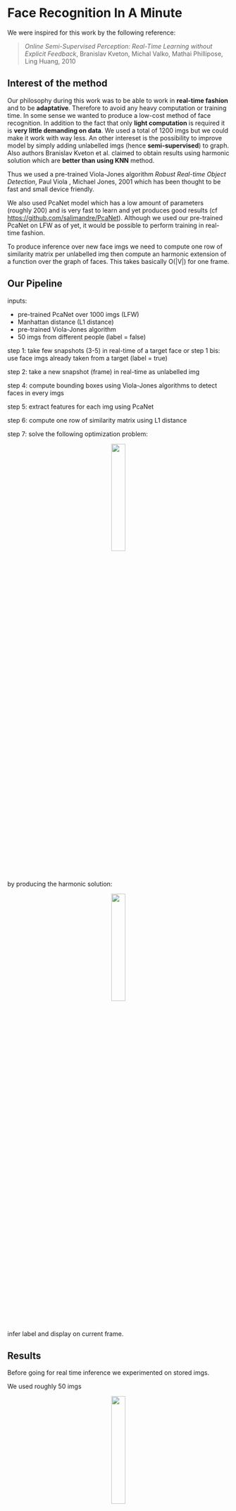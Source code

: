 # Face Recognition In A Minute

We were inspired for this work by the following reference:

> *Online Semi-Supervised Perception: Real-Time Learning without Explicit Feedback*, Branislav Kveton, Michal Valko, Mathai Phillipose, Ling Huang, 2010


## Interest of the method

Our philosophy during this work was to be able to work in **real-time fashion** and to be **adaptative**. Therefore to avoid any heavy computation or training time. In some sense we wanted to produce a low-cost method of face recognition. In addition to the fact that only **light computation** is required it is **very little demanding on data**. We used a total of 1200 imgs but we could make it work with way less. An other intereset is the possibility to improve model by simply adding unlabelled imgs (hence **semi-supervised**) to graph. Also authors Branislav Kveton et al. claimed to obtain results using harmonic solution which are **better than using KNN** method.

Thus we used a pre-trained Viola-Jones algorithm *Robust Real-time Object Detection*, Paul Viola , Michael Jones, 2001 which has been thought to be fast and small device friendly. 

We also used PcaNet model which has a low amount of parameters (roughly 200) and is very fast to learn and yet produces good results (cf https://github.com/salimandre/PcaNet). Although we used our pre-trained PcaNet on LFW as of yet, it would be possible to perform training in real-time fashion.

To produce inference over new face imgs we need to compute one row of similarity matrix per unlabelled img then compute an harmonic extension of a function over the graph of faces. This takes basically O(|V|) for one frame.


## Our Pipeline

inputs: 
  * pre-trained PcaNet over 1000 imgs (LFW)
  * Manhattan distance (L1 distance)
  * pre-trained Viola-Jones algorithm
  * 50 imgs from different people (label = false)

step 1: take few snapshots (3-5) in real-time of a target face 
or 
step 1 bis: use face imgs already taken from a target (label = true)

step 2: take a new snapshot (frame) in real-time as unlabelled img

step 4: compute bounding boxes using Viola-Jones algorithms to detect faces in every imgs

step 5: extract features for each img using PcaNet

step 6: compute one row of similarity matrix using L1 distance

step 7: solve the following optimization problem:

<p align="center">
  <img src="img/filters_l1.png" width="25%">
</p>

by producing the harmonic solution:

<p align="center">
  <img src="img/filters_l1.png" width="25%">
</p>

infer label and display on current frame.

## Results

Before going for real time inference we experimented on stored imgs.  

We used roughly 50 imgs 

<p align="center">
  <img src="img/filters_l1.png" width="25%">
</p>


## Limits

* Viola does capture well change of pose therefore to detect a face we need it to be mostly frontal

* we do not use a pre-trained segmentation tool to extract faces from background in bounding boxes.


